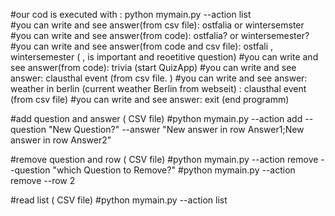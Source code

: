 #our cod is executed  with : python mymain.py --action list  
#you can write and see answer(from csv file): ostfalia or wintersemster 
#you can write and see answer(from code): ostfalia? or wintersemester?
#you can write and see answer(from code and csv file): ostfali , wintersemester ( , is important and reoetitive question)
#you can write and see answer(from code): trivia (start QuizApp)
#you can write and see answer: clausthal event (from csv file. )
#you can write and see answer: weather in berlin (current weather Berlin from webseit) : clausthal event (from csv file)
#you can write and see answer: exit (end programm)  


#add question and answer ( CSV file)
#python mymain.py --action add --question "New Question?" --answer "New answer in row Answer1;New answer in row Answer2"

#remove question and row ( CSV file) 
#python mymain.py --action remove --question "which Question to Remove?"
#python mymain.py --action remove --row 2  

#read list ( CSV file)
#python mymain.py --action list
